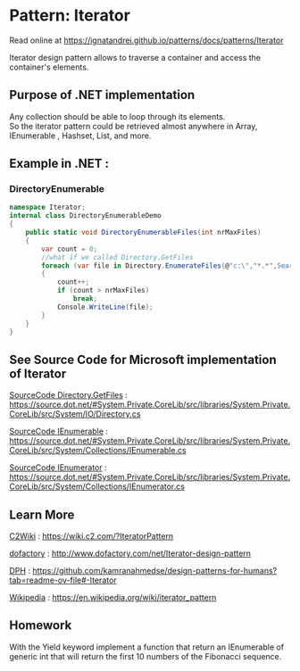 
# Pattern:  Iterator

Read online at https://ignatandrei.github.io/patterns/docs/patterns/Iterator

<!-- id : 3 -->
Iterator design pattern allows to traverse a container and access the container's elements.
## Purpose of .NET implementation

Any collection should be able to loop through its elements.    <br />
So the iterator pattern could be retrieved almost anywhere in Array, IEnumerable , Hashset, List, and more.    <br />

## Example in .NET : 


###  DirectoryEnumerable
```csharp showLineNumbers title="DirectoryEnumerable example for Pattern Iterator"
namespace Iterator;
internal class DirectoryEnumerableDemo
{
    public static void DirectoryEnumerableFiles(int nrMaxFiles)
    {
        var count = 0;
        //what if we called Directory.GetFiles        
        foreach (var file in Directory.EnumerateFiles(@"c:\","*.*",SearchOption.AllDirectories))
        {
            count++;
            if (count > nrMaxFiles)
                break;
            Console.WriteLine(file);
        }
    }
}

```



## See Source Code for Microsoft implementation of Iterator


[SourceCode Directory.GetFiles](https://source.dot.net/#System.Private.CoreLib/src/libraries/System.Private.CoreLib/src/System/IO/Directory.cs) : https://source.dot.net/#System.Private.CoreLib/src/libraries/System.Private.CoreLib/src/System/IO/Directory.cs

[SourceCode IEnumerable](https://source.dot.net/#System.Private.CoreLib/src/libraries/System.Private.CoreLib/src/System/Collections/IEnumerable.cs) : https://source.dot.net/#System.Private.CoreLib/src/libraries/System.Private.CoreLib/src/System/Collections/IEnumerable.cs

[SourceCode IEnumerator](https://source.dot.net/#System.Private.CoreLib/src/libraries/System.Private.CoreLib/src/System/Collections/IEnumerator.cs) : https://source.dot.net/#System.Private.CoreLib/src/libraries/System.Private.CoreLib/src/System/Collections/IEnumerator.cs


## Learn More


[C2Wiki](https://wiki.c2.com/?IteratorPattern) : https://wiki.c2.com/?IteratorPattern   

[dofactory](http://www.dofactory.com/net/Iterator-design-pattern) : http://www.dofactory.com/net/Iterator-design-pattern   

[DPH](https://github.com/kamranahmedse/design-patterns-for-humans?tab=readme-ov-file#-Iterator) : https://github.com/kamranahmedse/design-patterns-for-humans?tab=readme-ov-file#-Iterator   

[Wikipedia](https://en.wikipedia.org/wiki/iterator_pattern) : https://en.wikipedia.org/wiki/iterator_pattern   


## Homework


With the Yield keyword implement a function that return an IEnumerable of generic int that will return the first 10 numbers of the Fibonacci sequence.    <br />



